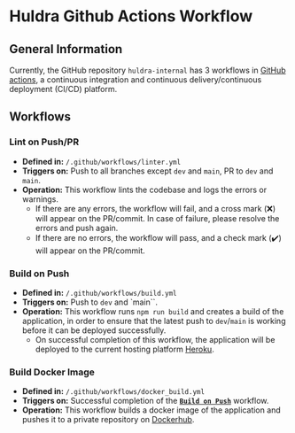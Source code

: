 # Huldra Github Actions Workflow

## General Information

Currently, the GitHub repository `huldra-internal` has 3 workflows in [GitHub actions](https://docs.github.com/en/actions), a continuous integration and continuous delivery/continuous deployment (CI/CD) platform.

## Workflows

### Lint on Push/PR

- **Defined in:** `/.github/workflows/linter.yml`
- **Triggers on:** Push to all branches except `dev` and `main`, PR to `dev` and `main`.
- **Operation:** This workflow lints the codebase and logs the errors or warnings. 
     - If there are any errors, the workflow will fail, and a cross mark (❌) will appear on the PR/commit. In case of failure, please resolve the errors and push again.
     - If there are no errors, the workflow will pass, and a check mark (✔️) will appear on the PR/commit.

### Build on Push

- **Defined in:** `/.github/workflows/build.yml`
- **Triggers on:** Push to `dev` and `main``.
- **Operation:** This workflow runs `npm run build` and creates a build of the application, in order to ensure that the latest push to `dev`/`main` is working before it can be deployed successfully. 
     - On successful completion of this workflow, the application will be deployed to the current hosting platform [Heroku](https://heroku.com/).

### Build Docker Image

- **Defined in:** `/.github/workflows/docker_build.yml`
- **Triggers on:** Successful completion of the [**`Build on Push`**](#build-on-push) workflow.
- **Operation:** This workflow builds a docker image of the application and pushes it to a private repository on [Dockerhub](https://hub.docker.com/).
